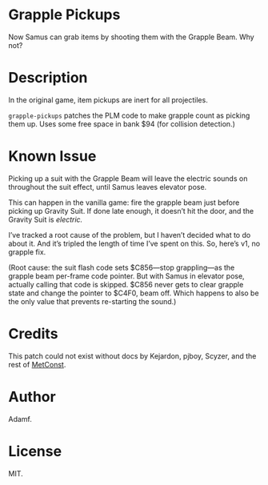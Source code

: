 # Grapple Pickups

Now Samus can grab items by shooting them with the Grapple Beam.
Why not?

# Description

In the original game, item pickups are inert for all projectiles.

`grapple-pickups` patches the PLM code to make grapple count as picking them
up.  Uses some free space in bank $94 (for collision detection.)

# Known Issue

Picking up a suit with the Grapple Beam will leave the electric sounds on
throughout the suit effect, until Samus leaves elevator pose.

This can happen in the vanilla game:
fire the grapple beam just before picking up Gravity Suit.
If done late enough, it doesn’t hit the door, and the Gravity Suit is _electric._

I’ve tracked a root cause of the problem, but I haven’t decided what to do about it.
And it’s tripled the length of time I’ve spent on this.
So, here’s v1, no grapple fix.

(Root cause: the suit flash code sets $C856—stop grappling—as the grapple beam per-frame code pointer.
But with Samus in elevator pose, actually calling that code is skipped.
$C856 never gets to clear grapple state and change the pointer to $C4F0, beam off.
Which happens to also be the only value that prevents re-starting the sound.)


# Credits

This patch could not exist without docs by Kejardon, pjboy, Scyzer,
and the rest of [MetConst](http://metroidconstruction.com).

# Author

Adamf.

# License

MIT.

